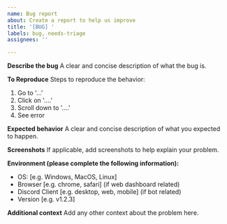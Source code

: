 ```yaml
---
name: Bug report
about: Create a report to help us improve
title: '[BUG] '
labels: bug, needs-triage
assignees: ''

---
```


**Describe the bug**
A clear and concise description of what the bug is.

**To Reproduce**
Steps to reproduce the behavior:
1. Go to '...'
2. Click on '....'
3. Scroll down to '....'
4. See error

**Expected behavior**
A clear and concise description of what you expected to happen.

**Screenshots**
If applicable, add screenshots to help explain your problem.

**Environment (please complete the following information):**
- OS: [e.g. Windows, MacOS, Linux]
- Browser [e.g. chrome, safari] (if web dashboard related)
- Discord Client [e.g. desktop, web, mobile] (if bot related)
- Version [e.g. v1.2.3]

**Additional context**
Add any other context about the problem here.